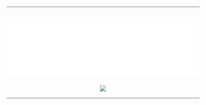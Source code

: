 <hr>
<div align="center">
	<h1>
		<img src="github-metrics.svg">
	</h1>
	<p>
		<img src="https://github.com/TurnipGuy30/Flask/actions/workflows/main.yml/badge.svg?branch=main">
	</p>
</div>
<hr>
